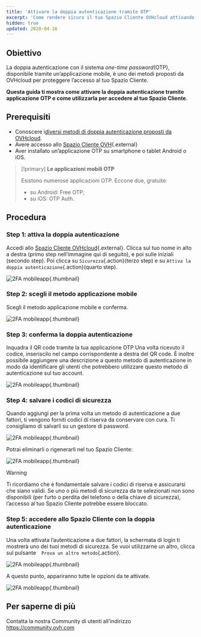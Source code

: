 ```yaml
---
title: 'Attivare la doppia autenticazione tramite OTP'
excerpt: 'Come rendere sicuro il tuo Spazio Cliente OVHcloud attivando la doppia autenticazione tramite applicazione OTP'
hidden: true
updated: 2020-04-16
---
```



## Obiettivo

La doppia autenticazione con il sistema *one-time password*(OTP), disponibile tramite un’applicazione mobile, è uno dei metodi proposti da OVHcloud per proteggere l’accesso al tuo Spazio Cliente. 

**Questa guida ti mostra come attivare la doppia autenticazione tramite applicazione OTP e come utilizzarla per accedere al tuo Spazio Cliente**.

## Prerequisiti

- Conoscere i[diversi metodi di doppia autenticazione proposti da OVHcloud](/pages/account_and_service_management/account_information/secure-ovhcloud-account-with-2fa).
- Avere accesso allo [Spazio Cliente OVH](https://www.ovh.com/auth/?action=gotomanager&from=https://www.ovh.it/&ovhSubsidiary=it){.external}
- Aver installato un’applicazione OTP su smartphone o tablet Android o iOS. 

> [!primary]
>**Le applicazioni mobili OTP**
>
> Esistono numerose applicazioni OTP. Eccone due, gratuite:
> 
> - su Android: Free OTP;
> - su iOS: OTP Auth.
> 

## Procedura

### Step 1: attiva la doppia autenticazione

Accedi allo [Spazio Cliente OVHcloud](https://www.ovh.com/auth/?action=gotomanager&from=https://www.ovh.it/&ovhSubsidiary=it){.external}. Clicca sul tuo nome in alto a destra (primo step nell’immagine qui di seguito), e poi sulle iniziali (secondo step). Poi clicca su `Sicurezza`{.action}(terzo step) e su `Attiva la doppia autenticazione`{.action}(quarto step).

![2FA mobileapp](images/hub2FA.png){.thumbnail}


### Step 2: scegli il metodo applicazione mobile

Scegli il metodo applicazione mobile e conferma.

![2FA mobileapp](images/2famobileapp1edit.png){.thumbnail}

### Step 3: conferma la doppia autenticazione

Inquadra il QR code tramite la tua applicazione OTP Una volta ricevuto il codice, inseriscilo nel campo corrispondente a destra del QR code. È inoltre possibile aggiungere una descrizione a questo metodo di autenticazione in modo da identificare gli utenti che potrebbero utilizzare questo metodo di autenticazione sul tuo account.

![2FA mobileapp](images/2famobileapp2.png){.thumbnail}

### Step 4: salvare i codici di sicurezza

Quando aggiungi per la prima volta un metodo di autenticazione a due fattori, ti vengono forniti codici di riserva da conservare con cura. Ti consigliamo di salvarli su un gestore di password.

![2FA mobileapp](images/2facodes.png){.thumbnail}

Potrai eliminarli o rigenerarli nel tuo Spazio Cliente: 

![2FA mobileapp](images/2facodesaction.png){.thumbnail}

> [!warning]
>
> Ti ricordiamo che è fondamentale salvare i codici di riserva e assicurarsi che siano validi. Se uno o più metodi di sicurezza da te selezionati non sono disponibili (per furto o perdita del telefono o della chiave di sicurezza), l’accesso al tuo Spazio Cliente potrebbe essere bloccato.
> 
> 

### Step 5: accedere allo Spazio Cliente con la doppia autenticazione

Una volta attivata l’autenticazione a due fattori, la schermata di login ti mostrerà uno dei tuoi metodi di sicurezza.  Se vuoi utilizzarne un altro, clicca sul pulsante`  Prova un altro metodo`{.action}.

![2FA mobileapp](images/2famobileapploginedit.png){.thumbnail}

A questo punto, appariranno tutte le opzioni da te attivate.

![2FA mobileapp](images/2faloginchoice.png){.thumbnail}

## Per saperne di più

Contatta la nostra Community di utenti all’indirizzo <https://community.ovh.com>